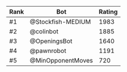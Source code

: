 Rank|Bot|Rating
---|---|---
#1|@Stockfish-MEDIUM|1983
#2|@colinbot|1885
#3|@OpeningsBot|1640
#4|@pawnrobot|1191
#5|@MinOpponentMoves|720
